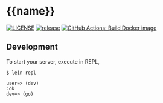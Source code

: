 # {{name}}

[![LICENSE](https://img.shields.io/github/license/FIXME/{{name}})](https://github.com/FIXME/{{name}}/blob/master/LICENSE)
[![release](https://img.shields.io/github/v/release/FIXME/{{name}})](https://github.com/FIXME/{{name}}/releases)
[![GitHub Actions: Build Docker image](https://github.com/FIXME/{{name}}/workflows/Build%20docker%20image/badge.svg)](https://github.com/FIXME/{{name}}/actions)

## Development

To start your server, execute in REPL,

```
$ lein repl

user=> (dev)
:ok
dev=> (go)
```
